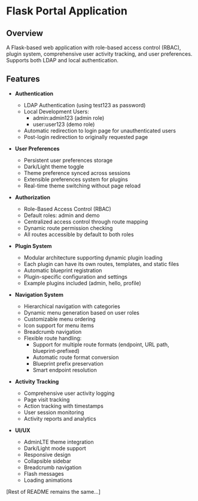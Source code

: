 # Flask Portal Application

## Overview
A Flask-based web application with role-based access control (RBAC), plugin system, comprehensive user activity tracking, and user preferences. Supports both LDAP and local authentication.

## Features
- **Authentication**
  - LDAP Authentication (using test123 as password)
  - Local Development Users:
    * admin:admin123 (admin role)
    * user:user123 (demo role)
  - Automatic redirection to login page for unauthenticated users
  - Post-login redirection to originally requested page

- **User Preferences**
  - Persistent user preferences storage
  - Dark/Light theme toggle
  - Theme preference synced across sessions
  - Extensible preferences system for plugins
  - Real-time theme switching without page reload

- **Authorization**
  - Role-Based Access Control (RBAC)
  - Default roles: admin and demo
  - Centralized access control through route mapping
  - Dynamic route permission checking
  - All routes accessible by default to both roles

- **Plugin System**
  - Modular architecture supporting dynamic plugin loading
  - Each plugin can have its own routes, templates, and static files
  - Automatic blueprint registration
  - Plugin-specific configuration and settings
  - Example plugins included (admin, hello, profile)

- **Navigation System**
  - Hierarchical navigation with categories
  - Dynamic menu generation based on user roles
  - Customizable menu ordering
  - Icon support for menu items
  - Breadcrumb navigation
  - Flexible route handling:
    * Support for multiple route formats (endpoint, URL path, blueprint-prefixed)
    * Automatic route format conversion
    * Blueprint prefix preservation
    * Smart endpoint resolution

- **Activity Tracking**
  - Comprehensive user activity logging
  - Page visit tracking
  - Action tracking with timestamps
  - User session monitoring
  - Activity reports and analytics

- **UI/UX**
  - AdminLTE theme integration
  - Dark/Light mode support
  - Responsive design
  - Collapsible sidebar
  - Breadcrumb navigation
  - Flash messages
  - Loading animations

[Rest of README remains the same...]
